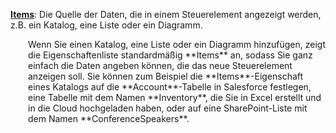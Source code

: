 [**Items**](../controls/properties-core.md): Die Quelle der Daten, die in einem Steuerelement angezeigt werden, z.B. ein Katalog, eine Liste oder ein Diagramm.

<p style="margin-left: 2.0em">Wenn Sie einen Katalog, eine Liste oder ein Diagramm hinzufügen, zeigt die Eigenschaftenliste standardmäßig **Items** an, sodass Sie ganz einfach die Daten angeben können, die das neue Steuerelement anzeigen soll. Sie können zum Beispiel die **Items**-Eigenschaft eines Katalogs auf die **Account**-Tabelle in Salesforce festlegen, eine Tabelle mit dem Namen **Inventory**, die Sie in Excel erstellt und in die Cloud hochgeladen haben, oder auf eine SharePoint-Liste mit dem Namen **ConferenceSpeakers**.

